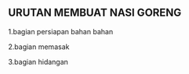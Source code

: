 ## URUTAN MEMBUAT NASI GORENG
1.bagian persiapan bahan bahan

2.bagian memasak

3.bagian hidangan





